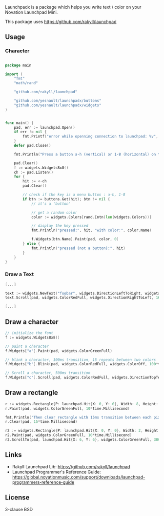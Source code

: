 Launchpadx is a package which helps you write text / color on your Novation Launchpad Mini.

This package uses https://github.com/rakyll/launchpad


## Usage

### Character
```go

package main

import (
	"fmt"
	"math/rand"

	"github.com/rakyll/launchpad"

	"github.com/yesnault/launchpadx/buttons"
	"github.com/yesnault/launchpadx/widgets"
)


func main() {
	pad, err := launchpad.Open()
	if err != nil {
		fmt.Printf("error while openning connection to launchpad: %v", err)
	}
	defer pad.Close()

	fmt.Println("Press a button a-h (vertical) or 1-8 (horizontal) on the launchpad")

	pad.Clear()
	f := widgets.Widgets8x8()
	ch := pad.Listen()
	for {
		hit := <-ch
		pad.Clear()

		// check if the key is a menu button : a-h, 1-8
		if btn := buttons.Get(hit); btn != nil {
			// it's a 'button'

			// get a random color
			color := widgets.Colors[rand.Intn(len(widgets.Colors))]

			// display the key pressed
			fmt.Println("pressed:", hit, "with color:", color.Name)

			f.Widgets[btn.Name].Paint(pad, color, 0)
		} else {
			fmt.Println("pressed (not a button):", hit)
		}
	}
}

```

### Draw a Text

```go
[...]

text := widgets.NewText("foobar", widgets.DirectionLeftToRight, widgets.Widgets8x8())
text.Scroll(pad, widgets.ColorRedFull, widgets.DirectionRightToLeft, 100*time.Millisecond)

[...]
```


## Draw a character

```go
// initialize the font
f := widgets.Widgets8x8()

// paint a character
f.Widgets["a"].Paint(pad, widgets.ColorGreenFull)

// blink a character, 100ms transition, 15 repeats between two colors
f.Widgets["b"].Blink(pad, widgets.ColorRedFull, widgets.ColorOff, 100*time.Millisecond, 15)

// Scroll a character, 500ms transition
f.Widgets["c"].Scroll(pad, widgets.ColorRedFull, widgets.DirectionTopToBottom, 500*time.Millisecond)

```

## Draw a rectangle

```go
r := widgets.Rectangle{P: launchpad.Hit{X: 0, Y: 0}, Width: 8, Height: 8}
r.Paint(pad, widgets.ColorGreenFull, 10*time.Millisecond)

fmt.Println("Then clear rectangle with 15ms transition between each pixel")
r.Clear(pad, 15*time.Millisecond)

r2 := widgets.Rectangle{P: launchpad.Hit{X: 0, Y: 0}, Width: 2, Height: 2}
r2.Paint(pad, widgets.ColorGreenFull, 10*time.Millisecond)
r2.ScrollTo(pad, launchpad.Hit{X: 6, Y: 6}, widgets.ColorGreenFull, 300*time.Millisecond)
```

## Links

* Rakyll Launchpad Lib: https://github.com/rakyll/launchpad
* Launchpad Programmer's Reference Guide: https://global.novationmusic.com/support/downloads/launchpad-programmers-reference-guide

## License

3-clause BSD
